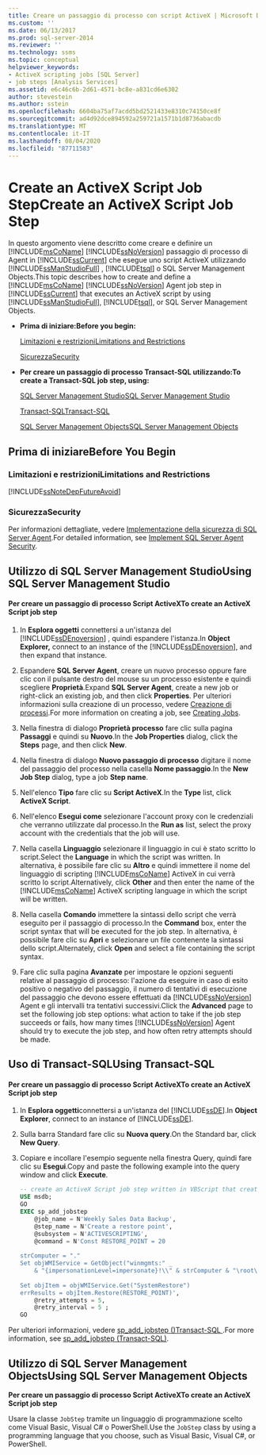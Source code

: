 ```yaml
---
title: Creare un passaggio di processo con script ActiveX | Microsoft Docs
ms.custom: ''
ms.date: 06/13/2017
ms.prod: sql-server-2014
ms.reviewer: ''
ms.technology: ssms
ms.topic: conceptual
helpviewer_keywords:
- ActiveX scripting jobs [SQL Server]
- job steps [Analysis Services]
ms.assetid: e6c46c6b-2d61-4571-bc8e-a831cd6e6302
author: stevestein
ms.author: sstein
ms.openlocfilehash: 6604ba75af7acdd5bd2521433e8310c74150ce8f
ms.sourcegitcommit: ad4d92dce894592a259721a1571b1d8736abacdb
ms.translationtype: MT
ms.contentlocale: it-IT
ms.lasthandoff: 08/04/2020
ms.locfileid: "87711583"
---
```

# <a name="create-an-activex-script-job-step"></a><span data-ttu-id="0ecc7-102">Create an ActiveX Script Job Step</span><span class="sxs-lookup"><span data-stu-id="0ecc7-102">Create an ActiveX Script Job Step</span></span>
  <span data-ttu-id="0ecc7-103">In questo argomento viene descritto come creare e definire un [!INCLUDE[msCoName](../../includes/msconame-md.md)] [!INCLUDE[ssNoVersion](../../includes/ssnoversion-md.md)] passaggio di processo di Agent in [!INCLUDE[ssCurrent](../../includes/sscurrent-md.md)] che esegue uno script ActiveX utilizzando [!INCLUDE[ssManStudioFull](../../includes/ssmanstudiofull-md.md)] , [!INCLUDE[tsql](../../includes/tsql-md.md)] o SQL Server Management Objects.</span><span class="sxs-lookup"><span data-stu-id="0ecc7-103">This topic describes how to create and define a [!INCLUDE[msCoName](../../includes/msconame-md.md)] [!INCLUDE[ssNoVersion](../../includes/ssnoversion-md.md)] Agent job step in [!INCLUDE[ssCurrent](../../includes/sscurrent-md.md)] that executes an ActiveX script by using [!INCLUDE[ssManStudioFull](../../includes/ssmanstudiofull-md.md)], [!INCLUDE[tsql](../../includes/tsql-md.md)], or SQL Server Management Objects.</span></span>  
  
-   <span data-ttu-id="0ecc7-104">**Prima di iniziare:**</span><span class="sxs-lookup"><span data-stu-id="0ecc7-104">**Before you begin:**</span></span>  
  
     [<span data-ttu-id="0ecc7-105">Limitazioni e restrizioni</span><span class="sxs-lookup"><span data-stu-id="0ecc7-105">Limitations and Restrictions</span></span>](#Restrictions)  
  
     [<span data-ttu-id="0ecc7-106">Sicurezza</span><span class="sxs-lookup"><span data-stu-id="0ecc7-106">Security</span></span>](#Security)  
  
-   <span data-ttu-id="0ecc7-107">**Per creare un passaggio di processo Transact-SQL utilizzando:**</span><span class="sxs-lookup"><span data-stu-id="0ecc7-107">**To create a Transact-SQL job step, using:**</span></span>  
  
     [<span data-ttu-id="0ecc7-108">SQL Server Management Studio</span><span class="sxs-lookup"><span data-stu-id="0ecc7-108">SQL Server Management Studio</span></span>](#SSMS)  
  
     [<span data-ttu-id="0ecc7-109">Transact-SQL</span><span class="sxs-lookup"><span data-stu-id="0ecc7-109">Transact-SQL</span></span>](#TSQL)  
  
     [<span data-ttu-id="0ecc7-110">SQL Server Management Objects</span><span class="sxs-lookup"><span data-stu-id="0ecc7-110">SQL Server Management Objects</span></span>](#SMO)  
  
## <a name="before-you-begin"></a><span data-ttu-id="0ecc7-111">Prima di iniziare</span><span class="sxs-lookup"><span data-stu-id="0ecc7-111">Before You Begin</span></span>  
  
###  <a name="limitations-and-restrictions"></a><a name="Restrictions"></a> <span data-ttu-id="0ecc7-112">Limitazioni e restrizioni</span><span class="sxs-lookup"><span data-stu-id="0ecc7-112">Limitations and Restrictions</span></span>  
 [!INCLUDE[ssNoteDepFutureAvoid](../../includes/ssnotedepfutureavoid-md.md)]  
  
###  <a name="security"></a><a name="Security"></a> <span data-ttu-id="0ecc7-113">Sicurezza</span><span class="sxs-lookup"><span data-stu-id="0ecc7-113">Security</span></span>  
 <span data-ttu-id="0ecc7-114">Per informazioni dettagliate, vedere [Implementazione della sicurezza di SQL Server Agent](implement-sql-server-agent-security.md).</span><span class="sxs-lookup"><span data-stu-id="0ecc7-114">For detailed information, see [Implement SQL Server Agent Security](implement-sql-server-agent-security.md).</span></span>  
  
##  <a name="using-sql-server-management-studio"></a><a name="SSMS"></a> <span data-ttu-id="0ecc7-115">Utilizzo di SQL Server Management Studio</span><span class="sxs-lookup"><span data-stu-id="0ecc7-115">Using SQL Server Management Studio</span></span>  
  
#### <a name="to-create-an-activex-script-job-step"></a><span data-ttu-id="0ecc7-116">Per creare un passaggio di processo Script ActiveX</span><span class="sxs-lookup"><span data-stu-id="0ecc7-116">To create an ActiveX Script job step</span></span>  
  
1.  <span data-ttu-id="0ecc7-117">In **Esplora oggetti** connettersi a un'istanza del [!INCLUDE[ssDEnoversion](../../includes/ssdenoversion-md.md)] , quindi espandere l'istanza.</span><span class="sxs-lookup"><span data-stu-id="0ecc7-117">In **Object Explorer,** connect to an instance of the [!INCLUDE[ssDEnoversion](../../includes/ssdenoversion-md.md)], and then expand that instance.</span></span>  
  
2.  <span data-ttu-id="0ecc7-118">Espandere **SQL Server Agent**, creare un nuovo processo oppure fare clic con il pulsante destro del mouse su un processo esistente e quindi scegliere **Proprietà**.</span><span class="sxs-lookup"><span data-stu-id="0ecc7-118">Expand **SQL Server Agent**, create a new job or right-click an existing job, and then click **Properties**.</span></span> <span data-ttu-id="0ecc7-119">Per ulteriori informazioni sulla creazione di un processo, vedere [Creazione di processi](create-jobs.md).</span><span class="sxs-lookup"><span data-stu-id="0ecc7-119">For more information on creating a job, see [Creating Jobs](create-jobs.md).</span></span>  
  
3.  <span data-ttu-id="0ecc7-120">Nella finestra di dialogo **Proprietà processo** fare clic sulla pagina **Passaggi** e quindi su **Nuovo**.</span><span class="sxs-lookup"><span data-stu-id="0ecc7-120">In the **Job Properties** dialog, click the **Steps** page, and then click **New**.</span></span>  
  
4.  <span data-ttu-id="0ecc7-121">Nella finestra di dialogo **Nuovo passaggio di processo** digitare il nome del passaggio del processo nella casella **Nome passaggio**.</span><span class="sxs-lookup"><span data-stu-id="0ecc7-121">In the **New Job Step** dialog, type a job **Step name**.</span></span>  
  
5.  <span data-ttu-id="0ecc7-122">Nell'elenco **Tipo** fare clic su **Script ActiveX**.</span><span class="sxs-lookup"><span data-stu-id="0ecc7-122">In the **Type** list, click **ActiveX Script**.</span></span>  
  
6.  <span data-ttu-id="0ecc7-123">Nell'elenco **Esegui come** selezionare l'account proxy con le credenziali che verranno utilizzate dal processo.</span><span class="sxs-lookup"><span data-stu-id="0ecc7-123">In the **Run as** list, select the proxy account with the credentials that the job will use.</span></span>  
  
7.  <span data-ttu-id="0ecc7-124">Nella casella **Linguaggio** selezionare il linguaggio in cui è stato scritto lo script.</span><span class="sxs-lookup"><span data-stu-id="0ecc7-124">Select the **Language** in which the script was written.</span></span> <span data-ttu-id="0ecc7-125">In alternativa, è possibile fare clic su **Altro** e quindi immettere il nome del linguaggio di scripting [!INCLUDE[msCoName](../../includes/msconame-md.md)] ActiveX in cui verrà scritto lo script.</span><span class="sxs-lookup"><span data-stu-id="0ecc7-125">Alternatively, click **Other** and then enter the name of the [!INCLUDE[msCoName](../../includes/msconame-md.md)] ActiveX scripting language in which the script will be written.</span></span>  
  
8.  <span data-ttu-id="0ecc7-126">Nella casella **Comando** immettere la sintassi dello script che verrà eseguito per il passaggio di processo.</span><span class="sxs-lookup"><span data-stu-id="0ecc7-126">In the **Command** box, enter the script syntax that will be executed for the job step.</span></span> <span data-ttu-id="0ecc7-127">In alternativa, è possibile fare clic su **Apri** e selezionare un file contenente la sintassi dello script.</span><span class="sxs-lookup"><span data-stu-id="0ecc7-127">Alternately, click **Open** and select a file containing the script syntax.</span></span>  
  
9. <span data-ttu-id="0ecc7-128">Fare clic sulla pagina **Avanzate** per impostare le opzioni seguenti relative al passaggio di processo: l'azione da eseguire in caso di esito positivo o negativo del passaggio, il numero di tentativi di esecuzione del passaggio che devono essere effettuati da [!INCLUDE[ssNoVersion](../../includes/ssnoversion-md.md)] Agent e gli intervalli tra tentativi successivi.</span><span class="sxs-lookup"><span data-stu-id="0ecc7-128">Click the **Advanced** page to set the following job step options: what action to take if the job step succeeds or fails, how many times [!INCLUDE[ssNoVersion](../../includes/ssnoversion-md.md)] Agent should try to execute the job step, and how often retry attempts should be made.</span></span>  
  
##  <a name="using-transact-sql"></a><a name="TSQL"></a> <span data-ttu-id="0ecc7-129">Uso di Transact-SQL</span><span class="sxs-lookup"><span data-stu-id="0ecc7-129">Using Transact-SQL</span></span>  
  
#### <a name="to-create-an-activex-script-job-step"></a><span data-ttu-id="0ecc7-130">Per creare un passaggio di processo Script ActiveX</span><span class="sxs-lookup"><span data-stu-id="0ecc7-130">To create an ActiveX Script job step</span></span>  
  
1.  <span data-ttu-id="0ecc7-131">In **Esplora oggetti**connettersi a un'istanza del [!INCLUDE[ssDE](../../includes/ssde-md.md)].</span><span class="sxs-lookup"><span data-stu-id="0ecc7-131">In **Object Explorer**, connect to an instance of [!INCLUDE[ssDE](../../includes/ssde-md.md)].</span></span>  
  
2.  <span data-ttu-id="0ecc7-132">Sulla barra Standard fare clic su **Nuova query**.</span><span class="sxs-lookup"><span data-stu-id="0ecc7-132">On the Standard bar, click **New Query**.</span></span>  
  
3.  <span data-ttu-id="0ecc7-133">Copiare e incollare l'esempio seguente nella finestra Query, quindi fare clic su **Esegui**.</span><span class="sxs-lookup"><span data-stu-id="0ecc7-133">Copy and paste the following example into the query window and click **Execute**.</span></span>  
  
    ```sql
    -- create an ActiveX Script job step written in VBScript that creates a restore point  
    USE msdb;  
    GO  
    EXEC sp_add_jobstep  
        @job_name = N'Weekly Sales Data Backup',  
        @step_name = N'Create a restore point',  
        @subsystem = N'ACTIVESCRIPTING',  
        @command = N'Const RESTORE_POINT = 20  
  
    strComputer = "."  
    Set objWMIService = GetObject("winmgmts:" _  
        & "{impersonationLevel=impersonate}!\\" & strComputer & "\root\default")  
  
    Set objItem = objWMIService.Get("SystemRestore")  
    errResults = objItem.Restore(RESTORE_POINT)',   
        @retry_attempts = 5,  
        @retry_interval = 5 ;  
    GO  
    ```  
  
 <span data-ttu-id="0ecc7-134">Per ulteriori informazioni, vedere [sp_add_jobstep &#40;&#41;Transact-SQL ](/sql/relational-databases/system-stored-procedures/sp-add-jobstep-transact-sql).</span><span class="sxs-lookup"><span data-stu-id="0ecc7-134">For more information, see [sp_add_jobstep &#40;Transact-SQL&#41;](/sql/relational-databases/system-stored-procedures/sp-add-jobstep-transact-sql).</span></span>  
  
##  <a name="using-sql-server-management-objects"></a><a name="SMO"></a><span data-ttu-id="0ecc7-135">Utilizzo di SQL Server Management Objects</span><span class="sxs-lookup"><span data-stu-id="0ecc7-135">Using SQL Server Management Objects</span></span>  
 <span data-ttu-id="0ecc7-136">**Per creare un passaggio di processo Script ActiveX**</span><span class="sxs-lookup"><span data-stu-id="0ecc7-136">**To create an ActiveX Script job step**</span></span>  
  
 <span data-ttu-id="0ecc7-137">Usare la classe `JobStep` tramite un linguaggio di programmazione scelto come Visual Basic, Visual C# o PowerShell.</span><span class="sxs-lookup"><span data-stu-id="0ecc7-137">Use the `JobStep` class by using a programming language that you choose, such as Visual Basic, Visual C#, or PowerShell.</span></span>  
